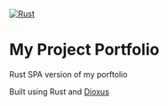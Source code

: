 [![Rust](https://github.com/DraconianLore/Portfolio/actions/workflows/rust.yml/badge.svg)](https://github.com/DraconianLore/Portfolio/actions/workflows/rust.yml)

# My Project Portfolio
Rust SPA version of my porftolio


Built using Rust and [Dioxus](https://github.com/DioxusLabs/dioxus)

